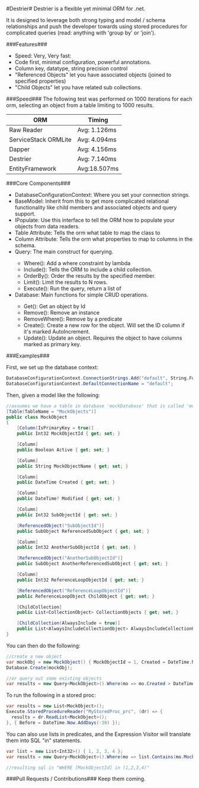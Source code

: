 #Destrier#
Destrier is a flexible yet minimal ORM for .net.

It is designed to leverage both strong typing and model / schema relationships and push the developer towards
using stored procedures for complicated queries (read: anything with 'group by' or 'join').

###Features###
* Speed: Very, Very fast:
* Code first, minimal configuration, powerful annotations.
 * Column key, datatype, string precision control
 * "Referenced Objects" let you have associated objects (joined to specified properties)
 * "Child Objects" let you have related sub collections.

###Speed###
The following test was performed on 1000 iterations for each orm, selecting an object from a table limiting to 1000 results.

| ORM                   | Timing       |
|-----------------------|--------------|
|Raw Reader             | Avg: 1.126ms |
|ServiceStack ORMLite   | Avg: 4.094ms |
|Dapper                 | Avg: 4.156ms |
|Destrier               | Avg: 7.140ms |
|EntityFramework        | Avg:18.507ms |

###Core Components###
* DatabaseConfigurationContext: Where you set your connection strings.
* BaseModel: Inherit from this to get more complicated relational functionality like child members and associated objects and query support.
* IPopulate: Use this interface to tell the ORM how to populate your objects from data readers.
* Table Attribute: Tells the orm what table to map the class to
* Column Attribute: Tells the orm what properties to map to columns in the schema.
* Query<T>: The main construct for querying.
  * Where(): Add a where constraint by lambda
  * Include(): Tells the ORM to include a child collection.
  * OrderBy(): Order the results by the specified member.
  * Limit(): Limit the results to N rows.
  * Execute(): Run the query, return a list of <T>
* Database<T>: Main functions for simple CRUD operations.
  * Get(): Get an object by Id
  * Remove(): Remove an instance
  * RemoveWhere(): Remove by a predicate
  * Create(): Create a new row for the object. Will set the ID column if it's marked AutoIncrement.
  * Update(): Update an object. Requires the object to have columns marked as primary key.

###Examples###

First, we set up the database context:
```C#
DatabaseConfigurationContext.ConnectionStrings.Add("default", String.Format("Server={0};Database={1};Trusted_Connection=true", "localhost", "mockDatabase"));
DatabaseConfigurationContext.DefaultConnectionName = "default";
```
Then, given a model like the following:
```C#
//assumes we have a table in database 'mockDatabase' that is called 'mockobjects'
[Table(TableName = "MockObjects")]
public class MockObject
{
    [Column(IsPrimaryKey = true)]
    public Int32 MockObjectId { get; set; }

    [Column]
    public Boolean Active { get; set; }

    [Column]
    public String MockObjectName { get; set; }

    [Column]
    public DateTime Created { get; set; }

    [Column]
    public DateTime? Modified { get; set; }

    [Column]
    public Int32 SubObjectId { get; set; }

    [ReferencedObject("SubObjectId")]
    public SubObject ReferencedSubObject { get; set; }

    [Column]
    public Int32 AnotherSubObjectId { get; set; }

    [ReferencedObject("AnotherSubObjectId")]
    public SubObject AnotherReferencedSubObject { get; set; }

    [Column]
    public Int32 ReferenceLoopObjectId { get; set; }

    [ReferencedObject("ReferenceLoopObjectId")]
    public ReferenceLoopObject ChildObject { get; set; }

    [ChildCollection]
    public List<CollectionObject> CollectionObjects { get; set; }

    [ChildCollection(AlwaysInclude = true)]
    public List<AlwaysIncludeCollectionObject> AlwaysIncludeCollectionObjects { get; set; }
}
```
You can then do the following:
```C#
//create a new object
var mockObj = new MockObject() { MockObjectId = 1, Created = DateTime.Now };
Database.Create(mockObj);

//or query out some existing objects
var results = new Query<MockObject>().Where(mo => mo.Created > DateTime.Now.AddDays(-30)).OrderBy(mo => mo.Created).Limit(5).Execute();
```
To run the following in a stored proc:
```C#
var results = new List<MockObject>();
Execute.StoredProcedureReader("MyStoredProc_prc", (dr) => {
  results = dr.ReadList<MockObject>();
}, { Before = DateTime.Now.AddDays(-30) });
```
You can also use lists in predicates, and the Expression Visitor will translate them into SQL "in" statements.
```C#
var list = new List<Int32>() { 1, 2, 3, 4 };
var results = new Query<MockObject>().Where(mo => list.Contains(mo.MockObjectId)).Execute();

//resulting sql is "WHERE [MockObjectId] in (1,2,3,4)"
```

###Pull Requests / Contributions###
Keep them coming.

